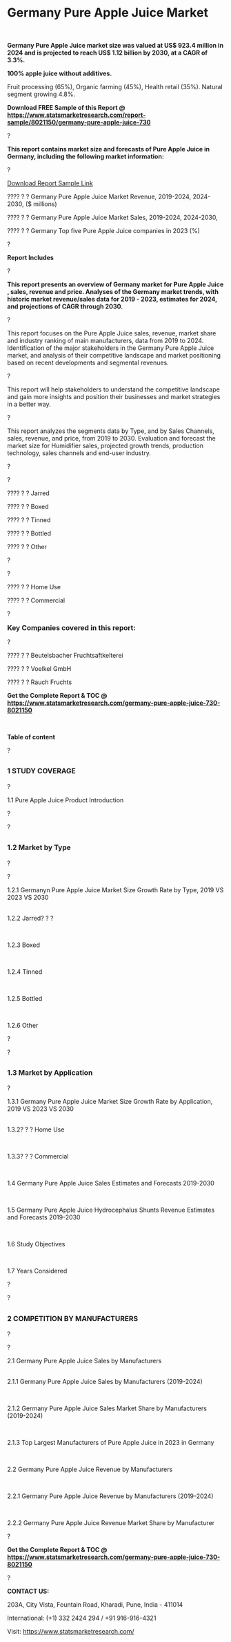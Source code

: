 <h1>Germany Pure Apple Juice Market</h1><br/><p><strong>Germany Pure Apple Juice market size was valued at US$ 923.4 million in 2024 and is projected to reach US$ 1.12 billion by 2030, at a <strong>CAGR</strong> of 3.3%.</strong></p>
 
 
 
 <p><strong>100% apple juice without additives.</strong></p>
 
 
 
 <p>Fruit processing (65%), Organic farming (45%), Health retail (35%). Natural segment growing 4.8%.</p>
 
 
 
 <div><b>Download FREE Sample of this Report @ <a href="https://www.statsmarketresearch.com/download-free-sample/8021150/germany-pure-apple-juice-730">https://www.statsmarketresearch.com/report-sample/8021150/germany-pure-apple-juice-730</a></b></div>
 
 
 
 <p>? </p>
 
 
 
 <p><strong>This report contains market size and forecasts of Pure Apple Juice in Germany, including the following market information:</strong></p>
 
 
 
 <p>? </p>
 
 
 
 <p><a href="https://www.statsmarketresearch.com/download-free-sample/8021150/germany-pure-apple-juice-730">Download Report Sample Link</a></p>
 
 
 
 <p>???? ? ? Germany Pure Apple Juice Market Revenue, 2019-2024, 2024-2030, ($ millions)</p>
 
 
 
 <p>???? ? ? Germany Pure Apple Juice Market Sales, 2019-2024, 2024-2030,</p>
 
 
 
 <p>???? ? ? Germany Top five Pure Apple Juice companies in 2023 (%)</p>
 
 
 
 <p>? </p>
 
 
 
 <p><strong>Report Includes</strong></p>
 
 
 
 <p>? </p>
 
 
 
 <p><strong>This report presents an overview of Germany market for Pure Apple Juice , sales, revenue and price. Analyses of the Germany market trends, with historic market revenue/sales data for 2019 - 2023, estimates for 2024, and projections of <strong>CAGR</strong> through 2030.</strong></p>
 
 
 
 <p>? </p>
 
 
 
 <p>This report focuses on the Pure Apple Juice sales, revenue, market share and industry ranking of main manufacturers, data from 2019 to 2024. Identification of the major stakeholders in the Germany Pure Apple Juice market, and analysis of their competitive landscape and market positioning based on recent developments and segmental revenues.</p>
 
 
 
 <p>? </p>
 
 
 
 <p>This report will help stakeholders to understand the competitive landscape and gain more insights and position their businesses and market strategies in a better way.</p>
 
 
 
 <p>? </p>
 
 
 
 <p>This report analyzes the segments data by Type, and by Sales Channels, sales, revenue, and price, from 2019 to 2030. Evaluation and forecast the market size for Humidifier sales, projected growth trends, production technology, sales channels and end-user industry.</p>
 
 
 
 <p>? </p>
 
 
 
 <p>? </p>
 
 
 
 <p>???? ? ? Jarred</p>
 
 
 
 <p>???? ? ? Boxed</p>
 
 
 
 <p>???? ? ? Tinned</p>
 
 
 
 <p>???? ? ? Bottled</p>
 
 
 
 <p>???? ? ? Other</p>
 
 
 
 <p>? </p>
 
 
 
 <p>? </p>
 
 
 
 <p>???? ? ? Home Use</p>
 
 
 
 <p>???? ? ? Commercial</p>
 
 
 
 <p>? </p>
 
 
 
 <p><span style="font-size:16px"><strong>Key Companies covered in this report:</strong></span></p>
 
 
 
 <p>? </p>
 
 
 
 <p>???? ? ? Beutelsbacher Fruchtsaftkelterei</p>
 
 
 
 <p>???? ? ? Voelkel GmbH</p>
 
 
 
 <p>???? ? ? Rauch Fruchts</p>
 
 
 
 <div><b>Get the Complete Report & TOC @ <a href="https://www.statsmarketresearch.com/germany-pure-apple-juice-730-8021150">https://www.statsmarketresearch.com/germany-pure-apple-juice-730-8021150</a></b></div>
 
 
 
 <p><br />
 
 <b>Table of content</b></p>
 
 
 
 <p>? </p>
 
 
 
 <h2><span style="font-size:16px"><strong>1 STUDY COVERAGE</strong></span></h2>
 
 
 
 <p>? </p>
 
 
 
 <p>1.1 Pure Apple Juice Product Introduction</p>
 
 
 
 <p>? </p>
 
 
 
 <p>? </p>
 
 
 
 <h2><span style="font-size:16px"><strong>1.2 Market by Type</strong></span></h2>
 
 
 
 <p>? </p>
 
 
 
 <p>? </p>
 
 
 
 <p>1.2.1 Germanyn Pure Apple Juice Market Size Growth Rate by Type, 2019 VS 2023 VS 2030<br />
 
 <br />
 
 1.2.2 Jarred? ? ? <br />
 
 <br />
 
 1.2.3 Boxed<br />
 
 <br />
 
 1.2.4 Tinned<br />
 
 <br />
 
 1.2.5 Bottled<br />
 
 <br />
 
 1.2.6 Other<br />
 
 ? </p>
 
 
 
 <p>? </p>
 
 
 
 <h2><span style="font-size:16px"><strong>1.3 Market by Application</strong></span></h2>
 
 
 
 <p>? </p>
 
 
 
 <p>1.3.1 Germany Pure Apple Juice Market Size Growth Rate by Application, 2019 VS 2023 VS 2030<br />
 
 <br />
 
 1.3.2? ? ? Home Use<br />
 
 <br />
 
 1.3.3? ? ? Commercial<br />
 
 <br />
 
 1.4 Germany Pure Apple Juice Sales Estimates and Forecasts 2019-2030<br />
 
 <br />
 
 1.5 Germany Pure Apple Juice Hydrocephalus Shunts Revenue Estimates and Forecasts 2019-2030<br />
 
 <br />
 
 1.6 Study Objectives<br />
 
 <br />
 
 1.7 Years Considered</p>
 
 
 
 <p>? </p>
 
 
 
 <p>? </p>
 
 
 
 <h2><span style="font-size:16px"><strong>2 COMPETITION BY MANUFACTURERS</strong></span></h2>
 
 
 
 <p>? </p>
 
 
 
 <p>? </p>
 
 
 
 <p>2.1 Germany Pure Apple Juice Sales by Manufacturers<br />
 
 <br />
 
 2.1.1 Germany Pure Apple Juice Sales by Manufacturers (2019-2024)<br />
 
 <br />
 
 2.1.2 Germany Pure Apple Juice Sales Market Share by Manufacturers (2019-2024)<br />
 
 <br />
 
 2.1.3 Top Largest Manufacturers of Pure Apple Juice in 2023 in Germany<br />
 
 <br />
 
 2.2 Germany Pure Apple Juice Revenue by Manufacturers<br />
 
 <br />
 
 2.2.1 Germany Pure Apple Juice Revenue by Manufacturers (2019-2024)<br />
 
 <br />
 
 2.2.2 Germany Pure Apple Juice Revenue Market Share by Manufacturer</p>
 
 
 
 <p>? </p>
 
 
 
 <div><b>Get the Complete Report & TOC @ <a href="https://www.statsmarketresearch.com/germany-pure-apple-juice-730-8021150">https://www.statsmarketresearch.com/germany-pure-apple-juice-730-8021150</a></b></div>
 
 
 
 <p>? </p>
 
 
 
 <p><b>CONTACT US:</b><br />
 
 203A, City Vista, Fountain Road, Kharadi, Pune, India - 411014<br />
 
 International: (+1) 332 2424 294 / +91 916-916-4321<br />
 
 Visit: <a href="https://www.statsmarketresearch.com/">https://www.statsmarketresearch.com/</a></p>